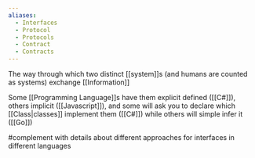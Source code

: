 ```yaml
---
aliases:
  - Interfaces
  - Protocol
  - Protocols
  - Contract
  - Contracts
---
```


The way through which two distinct [[system]]s (and humans are counted as systems) exchange [[Information]]

Some [[Programming Language]]s have them explicit defined ([[C#]]), others implicit ([[Javascript]]), and some will ask you to declare which [[Class|classes]] implement them ([[C#]]) while others will simple infer it ([[Go]])

#complement with details about different approaches for interfaces in different languages
